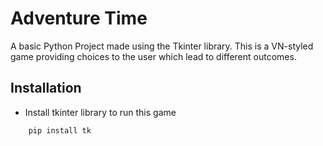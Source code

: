 
# Adventure Time

A basic Python Project made using the Tkinter library. This is a VN-styled game providing choices to the user which lead to different outcomes.
## Installation

- Install tkinter library to run this game

```pip
    pip install tk
```
